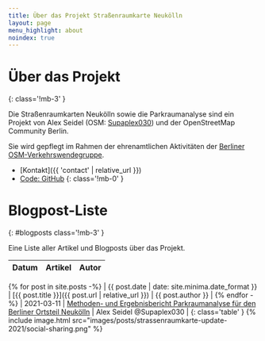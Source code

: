 ```yaml
---
title: Über das Projekt Straßenraumkarte Neukölln
layout: page
menu_highlight: about
noindex: true
---
```


<div class="notice mb-12">

# Über das Projekt

{: class='!mb-3' }

Die Straßenraumkarten Neukölln sowie die Parkraumanalyse sind ein Projekt von Alex Seidel (OSM: [Supaplex030](https://www.openstreetmap.org/user/Supaplex030/)) und der OpenStreetMap Community Berlin.

Sie wird gepflegt im Rahmen der ehrenamtlichen Aktivitäten der [Berliner OSM-Verkehrswendegruppe](https://wiki.openstreetmap.org/wiki/Berlin/Verkehrswende).

- [Kontakt]({{ 'contact' | relative_url }})
- [Code: GitHub](https://github.com/SupaplexOSM/strassenraumkarte-neukoelln/)
  {: class='!mb-0' }

</div>

# Blogpost-Liste

{: #blogposts class='!mb-3' }

Eine Liste aller Artikel und Blogposts über das Projekt.

| Datum | Artikel | Autor |
| ----- | ------- | ----- |
{% for post in site.posts -%}
| <span class='text-gray-400 whitespace-nowrap'>{{ post.date | date: site.minima.date_format }}</span> | [{{ post.title }}]({{ post.url | relative_url }}) | {{ post.author }} |
{% endfor -%}
| <span class='text-gray-400 whitespace-nowrap'>2021-03-11</span> | [Methoden- und Ergebnisbericht Parkraumanalyse für den Berliner Ortsteil Neukölln](parkraumkarte/report) | Alex Seidel @Supaplex030 |
{: class='table' }
{% include image.html
src="images/posts/strassenraumkarte-update-2021/social-sharing.png"
%}
